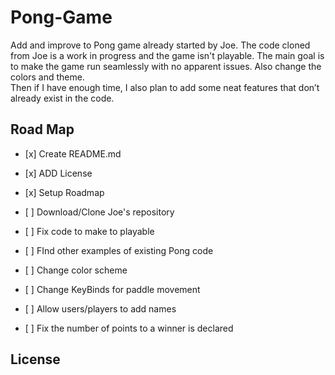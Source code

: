 # Pong-Game
Add and improve to Pong game already started by Joe. The code cloned from Joe is a work in progress and the game isn't playable.
The main goal is to make the game run seamlessly with no apparent issues. Also change the colors and theme.   
Then if I have enough time, I also plan to add some neat features that don’t already exist in the code. 

## Road Map

* <p>[x] Create README.md</p>
* <p>[x] ADD License</p>
* <p>[x] Setup Roadmap</p>
* <p>[ ] Download/Clone Joe's repository</p> 
* <p>[ ] Fix code to make to playable</p>
* <p>[ ] FInd other examples of existing Pong code</p>
* <p>[ ] Change color scheme</p>
* <p>[ ] Change KeyBinds for paddle movement</p>
* <p>[ ] Allow users/players to add names</p>
* <p>[ ] Fix the number of points to a winner is declared</p>

## License 
